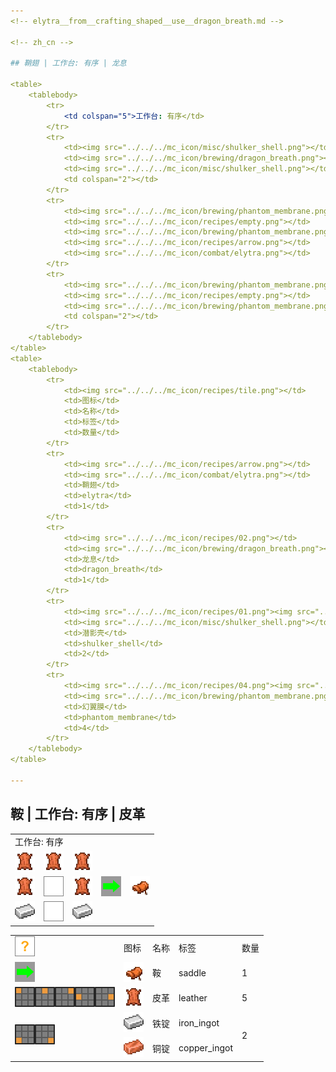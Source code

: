 ```yaml
---
<!-- elytra__from__crafting_shaped__use__dragon_breath.md -->

<!-- zh_cn -->

## 鞘翅 | 工作台: 有序 | 龙息

<table>
	<tablebody>
		<tr>
			<td colspan="5">工作台: 有序</td>
		</tr>
		<tr>
			<td><img src="../../../mc_icon/misc/shulker_shell.png"></td>
			<td><img src="../../../mc_icon/brewing/dragon_breath.png"></td>
			<td><img src="../../../mc_icon/misc/shulker_shell.png"></td>
			<td colspan="2"></td>
		</tr>
		<tr>
			<td><img src="../../../mc_icon/brewing/phantom_membrane.png"></td>
			<td><img src="../../../mc_icon/recipes/empty.png"></td>
			<td><img src="../../../mc_icon/brewing/phantom_membrane.png"></td>
			<td><img src="../../../mc_icon/recipes/arrow.png"></td>
			<td><img src="../../../mc_icon/combat/elytra.png"></td>
		</tr>
		<tr>
			<td><img src="../../../mc_icon/brewing/phantom_membrane.png"></td>
			<td><img src="../../../mc_icon/recipes/empty.png"></td>
			<td><img src="../../../mc_icon/brewing/phantom_membrane.png"></td>
			<td colspan="2"></td>
		</tr>
	</tablebody>
</table>
<table>
	<tablebody>
		<tr>
			<td><img src="../../../mc_icon/recipes/tile.png"></td>
			<td>图标</td>
			<td>名称</td>
			<td>标签</td>
			<td>数量</td>
		</tr>
		<tr>
			<td><img src="../../../mc_icon/recipes/arrow.png"></td>
			<td><img src="../../../mc_icon/combat/elytra.png"></td>
			<td>鞘翅</td>
			<td>elytra</td>
			<td>1</td>
		</tr>
		<tr>
			<td><img src="../../../mc_icon/recipes/02.png"></td>
			<td><img src="../../../mc_icon/brewing/dragon_breath.png"></td>
			<td>龙息</td>
			<td>dragon_breath</td>
			<td>1</td>
		</tr>
		<tr>
			<td><img src="../../../mc_icon/recipes/01.png"><img src="../../../mc_icon/recipes/03.png"></td>
			<td><img src="../../../mc_icon/misc/shulker_shell.png"></td>
			<td>潜影壳</td>
			<td>shulker_shell</td>
			<td>2</td>
		</tr>
		<tr>
			<td><img src="../../../mc_icon/recipes/04.png"><img src="../../../mc_icon/recipes/06.png"><img src="../../../mc_icon/recipes/07.png"><img src="../../../mc_icon/recipes/09.png"></td>
			<td><img src="../../../mc_icon/brewing/phantom_membrane.png"></td>
			<td>幻翼膜</td>
			<td>phantom_membrane</td>
			<td>4</td>
		</tr>
	</tablebody>
</table>

---
```

<!-- saddle__from__crafting_shaped__use__leather.md -->

<!-- zh_cn -->

## 鞍 | 工作台: 有序 | 皮革

<table>
	<tablebody>
		<tr>
			<td colspan="5">工作台: 有序</td>
		</tr>
		<tr>
			<td><img src="../../../mc_icon/misc/leather.png"></td>
			<td><img src="../../../mc_icon/misc/leather.png"></td>
			<td><img src="../../../mc_icon/misc/leather.png"></td>
			<td colspan="2"></td>
		</tr>
		<tr>
			<td><img src="../../../mc_icon/misc/leather.png"></td>
			<td><img src="../../../mc_icon/recipes/empty.png"></td>
			<td><img src="../../../mc_icon/misc/leather.png"></td>
			<td><img src="../../../mc_icon/recipes/arrow.png"></td>
			<td><img src="../../../mc_icon/transportation/saddle.png"></td>
		</tr>
		<tr>
			<td><img src="../../../mc_icon/misc/iron_ingot.png"></td>
			<td><img src="../../../mc_icon/recipes/empty.png"></td>
			<td><img src="../../../mc_icon/misc/iron_ingot.png"></td>
			<td colspan="2"></td>
		</tr>
	</tablebody>
</table>
<table>
	<tablebody>
		<tr>
			<td><img src="../../../mc_icon/recipes/tile.png"></td>
			<td>图标</td>
			<td>名称</td>
			<td>标签</td>
			<td>数量</td>
		</tr>
		<tr>
			<td><img src="../../../mc_icon/recipes/arrow.png"></td>
			<td><img src="../../../mc_icon/transportation/saddle.png"></td>
			<td>鞍</td>
			<td>saddle</td>
			<td>1</td>
		</tr>
		<tr>
			<td><img src="../../../mc_icon/recipes/01.png"><img src="../../../mc_icon/recipes/02.png"><img src="../../../mc_icon/recipes/03.png"><img src="../../../mc_icon/recipes/04.png"><img src="../../../mc_icon/recipes/06.png"></td>
			<td><img src="../../../mc_icon/misc/leather.png"></td>
			<td>皮革</td>
			<td>leather</td>
			<td>5</td>
		</tr>
		<tr>
			<td rowspan="2"><img src="../../../mc_icon/recipes/07.png"><img src="../../../mc_icon/recipes/09.png"></td>
			<td><img src="../../../mc_icon/misc/iron_ingot.png"></td>
			<td>铁锭</td>
			<td>iron_ingot</td>
			<td rowspan="2">2</td>
		</tr>
		<tr>
			<td><img src="../../../mc_icon/misc/copper_ingot.png"></td>
			<td>铜锭</td>
			<td>copper_ingot</td>
		</tr>
	</tablebody>
</table>

